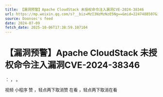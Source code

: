 ```yaml
---
title: 【漏洞预警】Apache CloudStack 未授权命令注入漏洞CVE-2024-38346
url: https://mp.weixin.qq.com/s?__biz=MzI3NzMzNzE5Ng==&mid=2247488507&idx=1&sn=934d432e7cc597ef8b00c9ae240ca8cd
source: Doonsec's feed
date: 2024-07-09
fetch_date: 2025-10-06T17:38:59.107104
---
```


# 【漏洞预警】Apache CloudStack 未授权命令注入漏洞CVE-2024-38346

：
，
。

视频
小程序
赞
，轻点两下取消赞
在看
，轻点两下取消在看